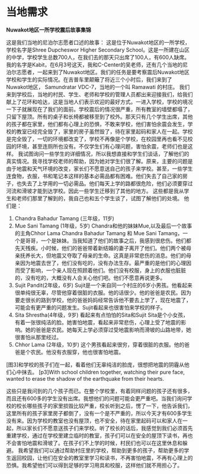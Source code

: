 # 当地需求

**Nuwakot地区一所学校震后故事集锦**

这是我们当地的尼泊尔志愿者口述的故事：
      这是位于Nuwakot地区的一所学校，学校名字是Shree Dupcheswor Higher Secondary School。这是一所建在山区的中学，学校学生总数700人，在我们去的那天只出席了100人，有600人缺席。
      我的名字是Kabit，在6月3号这天，我和C-Center的吴老师，还有几个当地的尼泊尔志愿者，一起来到了Nuwakot地区。我们的任务是要考察震后Nuwakot地区学校和学生的实际情况。在吉普车里颠簸了将近三个小时后，我们来到了Nuwakot地区， Samundratar VDC-7，当地的一个叫 Ramawati 的村庄。
我们来到学校后，当地的村民、学生、老师和学校的管理人员都出来迎接我们，给我们献上了花环和哈达，这是当地人们表示欢迎的最好方式。一进入学校，学校的境况一下子就展现在了我们的面前。学校震后的情况很严重，所有教室的墙壁都塌了，只留下屋顶。所有的桌子和长椅都被移至到了校外。那天只有几个学生出席，其他的孩子都在家里，他们都有心理上的恐惧，不敢来学校，他们害怕余震会发生，学校的教室已经完全毁了，家里的房子虽然毁了，待在家里起码和家人在一起。学校是完全毁了，一切的环境都改变了，学校不再像是个学校，在校园里再也看不见校园的环境，甚至连厕所也没有。不仅学生们有心理问题，害怕余震，老师们也是这样。
我试图询问一些学生的详细情况，所以我想直接和学生们谈话，了解他们的真实情况。我寻找学校老师的帮助，因为她对学生们很了解。原来，主要的问题是由于地震和天气环境的改变，家长们不愿意送自己的孩子来学校。甚至，一些学生连食物，衣服，书和笔记本这样的基本必需品都有困难。他们失去了自己家的房子，也失去了上学用的一切必需品。他们每天上学的路都很危险，他们必须要穿过河流和滑坡才能到达学校。因此一些学生迁移到了其他的地方。
这些都是我从学生和老师们那里了解到的，我自己也和五个学生谈了，试图了解他们的处境。
他们是：

1.	Chandra Bahadur Tamang (三年级，11岁)
2.	Mue Sani Tamang (1年级，5岁) 
 Chandra和他的妹妹Mue,以及最后一个故事的主角Chhor Lama
Chandra Bahadur Tamang 和 Mue Sani Tamang，一个是哥哥，一个是妹妹。当我知道了他们的故事之后，我感到很悲伤。他们都先天残疾。小时候，他们的爸爸带着新结婚的妻子离开了他们。他们两个被母亲抚养长大，但地震又夺取了母亲的生命。这真是非常悲伤的消息。他们的母亲因为地震去世了，他们没有吃的，没有办法生存。最严重的是他们的心理因而受了影响，一个亲人现在照顾着他们。他们没有校服，身上的衣服也脏脏的，没有吃的，大概没有人会关心他们吧。他们不愿意再说更多。
3. Sujit Pandit(2年级，6岁)
Sujit是一个来自同一个村庄的6岁小男孩。他看起来很单纯很无辜，尽管他穿着很脏的衣服。他的话很少。他的爸爸是农民。因为要走很长的路到学校，他的爸爸妈妈经常告诉他不要去上学了，现在地震了，可能会有更严重的问题发生。Sujit看起来也很害怕来学校的样子。
4. Sita Shrestha(4年级，9岁)
 看起来有点怕怕的Sita和Sujit
Sita是个小女孩，有着一张很纯洁的脸。她害怕地震，看起来非常悲伤，心理上受了地震的影响。她的爸爸是农民。她每天上学必须穿过受地震影响而滑坡的山路地带，她很害怕从那里经过。
5. Chhor Lama (2年级，10岁)
这个男孩看起来很穷，穿着很脏的衣服。他的爸爸是个农民。他没有衣服穿，他也很害怕地震。

 
[图3]和学校的孩子们在一起，看着他们无辜纯洁的脸庞，很想把地震的阴霾从他们心中抹去。
[p3]With school children together, watching their pure face, wanted to erase the shadow of the earthquake from their hearts.


这些只是我问到的几个孩子而已。在整个学校里，有着同样问题的孩子还有很多，而且还有600多的学生没有出席。我想他们的问题可能会更严重吧。当我们询问学校的校长哪些孩子的家里损毁比较严重，校长听到之后，愣了一下，他告诉我们，这里所有的孩子家里房子都倒了，没有一个是不严重的，所以今天才有600多学生没有来。因为学校的教室也没有屋顶，也不安全，待在家里起码可以和家人在一起，所以家长们不愿意送孩子们来学校。听了校长的话后，我感觉到我们必须首先重建学校，通过在学校里建立临时的教室，孩子们可以在安全的屋顶下读书，再也不会害怕地震和滑坡了。在孩子们不上学的时候，村民们也可以在这里休息和躲避。
我希望我们可以通过帮助村庄里的学校，帮助到更多的孩子，帮助更多的学生返回校园，让他们在安全的教室里学习和读书，不再害怕地震，不再有心理上的恐惧。我希望他们可以得到足够的学习用具和校服，这样他们就不用担心了。


